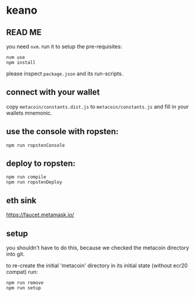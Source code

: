# keano

## READ ME

you need `nvm`. run it to setup the pre-requisites:

    nvm use
    npm install

please inspect `package.json` and its run-scripts.

## connect with your wallet

copy `metacoin/constants.dist.js` to `metacoin/constants.js` and
fill in your wallets mnemonic.

## use the console with ropsten:

    npm run ropstenConsole

## deploy to ropsten:

    npm run compile
    npm run ropstenDeploy

## eth sink

https://faucet.metamask.io/

## setup

you shouldn't have to do this, because we checked
the metacoin directory into git.

to re-create the initial 'metacoin' directory in its initial state
(without ecr20 compat) run:

    npm run remove
    npm run setup
